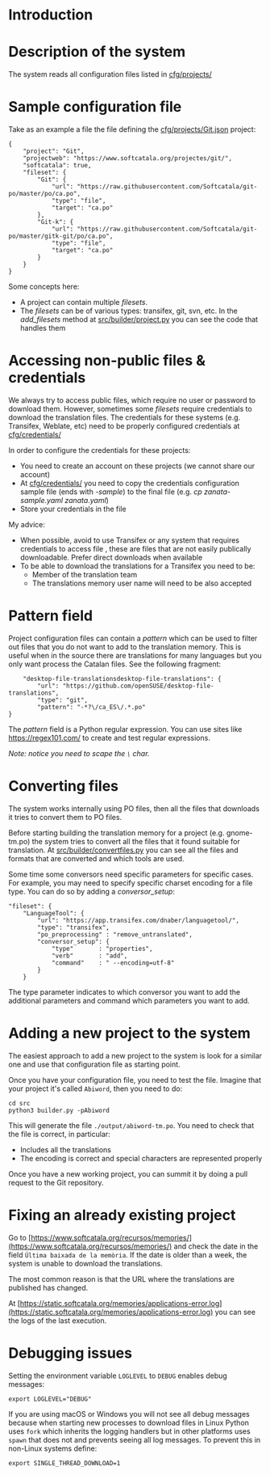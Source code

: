 #  Introduction

# Description of the system

The system reads all configuration files listed in [cfg/projects/](cfg/projects/)

# Sample configuration file

Take as an example a file the file defining the [cfg/projects/Git.json](cfg/projects/Git.json) project:

```
{
    "project": "Git", 
    "projectweb": "https://www.softcatala.org/projectes/git/",
    "softcatala": true,
    "fileset": {
        "Git": {
            "url": "https://raw.githubusercontent.com/Softcatala/git-po/master/po/ca.po",
            "type": "file",
            "target": "ca.po"
        },
        "Git-k": {
            "url": "https://raw.githubusercontent.com/Softcatala/git-po/master/gitk-git/po/ca.po",
            "type": "file",
            "target": "ca.po"
        }
    }
}
```

Some concepts here:
* A project can contain multiple _filesets_.
* The _filesets_ can be of various types: transifex, git, svn, etc. In the _add_filesets_ method at [src/builder/project.py](src/builder/project.py) you can see the code that handles them

# Accessing non-public files & credentials

We always try to access public files, which require no user or password to download them. However, sometimes some _filesets_ require credentials to download the translation files. 
The credentials for these systems (e.g. Transifex, Weblate, etc) need to be properly configured credentials at [cfg/credentials/](cfg/credentials/)

In order to configure the credentials for these projects:
* You need to create an account on these projects (we cannot share our account)
* At [cfg/credentials/](cfg/credentials/) you need to copy the credentials configuration sample file (ends with *-sample*) to the final file (e.g. *cp zanata-sample.yaml zanata.yaml*)
* Store your credentials in the file

My advice:

* When possible, avoid to use Transifex or any system that requires credentials to access file , these are files that are not easily publically downloadable. Prefer direct downloads when available
* To be able to download the translations for a Transifex you need to be:
  * Member of the translation team
  * The translations memory user name will need to be also accepted

# Pattern field

Project configuration files can contain a _pattern_ which can be used to filter out files that you do not want to add to the translation memory.
This is useful when in the source there are translations for many languages but you only want process the Catalan files.
See the following fragment:

```
    "desktop-file-translationsdesktop-file-translations": {
        "url": "https://github.com/openSUSE/desktop-file-translations",
        "type": "git",
        "pattern": "-*?\/ca_ES\/.*.po"
}
```

The _pattern_ field is a Python regular expression. You can use sites like https://regex101.com/ to create and test regular expressions.

_Note: notice you need to scape the ```\``` char._

# Converting files

The system works internally using PO files, then all the files that downloads it tries to convert them to PO files. 

Before starting building the translation memory for a project (e.g. gnome-tm.po) the system tries to convert all the files that it found suitable for translation. At [src/builder/convertfiles.py](src/builder/convertfiles.py) you can see all the files and formats that are converted and which tools are used.

Some time some conversors need specific parameters for specific cases. For example, you may need to specify specific charset encoding for a file type. You can do so by adding a _conversor_setup_:

```
"fileset": {
    "LanguageTool": {
        "url": "https://app.transifex.com/dnaber/languagetool/",
        "type": "transifex",
        "po_preprocessing" : "remove_untranslated",
        "conversor_setup": {
            "type"       : "properties",
            "verb"       : "add",
            "command"    : " --encoding=utf-8"
        }
    }
```

The type parameter indicates to which conversor you want to add the additional parameters and command which parameters you want to add.

# Adding a new project to the system

The easiest approach to add a new project to the system is look for a similar one and use that configuration file as starting point.

Once you have your configuration file, you need to test the file. Imagine that your project it's called `Abiword`, then you need to do:

```
cd src
python3 builder.py -pAbiword
```

This will generate the file `./output/abiword-tm.po`. You need to check that the file is correct, in particular:
* Includes all the translations
* The encoding is correct and special characters are represented properly

Once you have a new working project, you can summit it by doing a pull request to the Git repository.

# Fixing an already existing project

Go to [https://www.softcatala.org/recursos/memories/](https://www.softcatala.org/recursos/memories/) and check the date in the field 
`Última baixada de la memòria`. If the date is older than a week, the system is unable to download the translations.

The most common reason is that the URL where the translations are published has changed.

At [https://static.softcatala.org/memories/applications-error.log](https://static.softcatala.org/memories/applications-error.log) you can see the logs of the last execution.

# Debugging issues

Setting the environment variable `LOGLEVEL` to `DEBUG` enables debug messages:

```
export LOGLEVEL="DEBUG"
```

If you are using macOS or Windows you will not see all debug messages because when starting new processes to download files in Linux Python uses `fork` which inherits
the logging handlers but in other platforms uses `spawn` that does not and prevents seeing all log messages. To prevent this in non-Linux systems define:

```
export SINGLE_THREAD_DOWNLOAD=1
```
